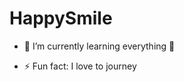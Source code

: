 # HappySmile 

- 🌱 I’m currently learning everything 🤣
<!-- - 👯 I’m looking to collaborate with other developer -->
<!-- - 🥅 2025 Goals: Learn more about web3 -->
- ⚡ Fun fact: I love to journey
<!-- ### Languages and Tools:

[<img align="left" alt="Visual Studio Code" width="26px" src="https://cdn.jsdelivr.net/gh/devicons/devicon/icons/vscode/vscode-original.svg" style="padding-right:10px;" />][vscode-url]
[<img align="left" alt="HTML5" width="26px" src="https://cdn.jsdelivr.net/gh/devicons/devicon/icons/html5/html5-original.svg" style="padding-right:10px;" />][html5-url]
[<img align="left" alt="CSS3" width="26px" src="https://cdn.jsdelivr.net/gh/devicons/devicon/icons/css3/css3-original.svg" style="padding-right:10px;" />][css3-url]
[<img align="left" alt="Sass" width="26px" src="https://cdn.jsdelivr.net/gh/devicons/devicon/icons/sass/sass-original.svg" style="padding-right:10px;" />][sass-url]
[<img align="left" alt="JavaScript" width="26px" src="https://cdn.jsdelivr.net/gh/devicons/devicon/icons/javascript/javascript-original.svg" style="padding-right:10px;" />][js-url]
[<img align="left" alt="React" width="26px" src="https://cdn.jsdelivr.net/gh/devicons/devicon/icons/react/react-original.svg" style="padding-right:10px;" />][react-url]
[<img align="left" alt="NextJs" width="26px" src="https://cdn.worldvectorlogo.com/logos/next-js.svg" style="padding-right:10px;" />][nextjs-url]
[<img align="left" alt="GraphQL" width="26px" src="https://cdn.jsdelivr.net/gh/devicons/devicon/icons/graphql/graphql-plain.svg" style="padding-right:10px;" />][graphql-url]
[<img align="left" alt="Node.js" width="26px" src="https://cdn.jsdelivr.net/gh/devicons/devicon/icons/nodejs/nodejs-original.svg" style="padding-right:10px;" />][nodejs-url]
[<img align="left" alt="MongoDB" width="26px" src="https://cdn.jsdelivr.net/gh/devicons/devicon/icons/mongodb/mongodb-original.svg" style="padding-right:10px;" />][mongodb-url]
[<img align="left" alt="MySQL" width="26px" src="https://cdn.jsdelivr.net/gh/devicons/devicon/icons/mysql/mysql-original.svg" style="padding-right:10px;" />][mysql-url]
[<img align="left" alt="Git" width="26px" src="https://cdn.jsdelivr.net/gh/devicons/devicon/icons/git/git-original.svg" style="padding-right:10px;" />][git-url]
[<img align="left" alt="GitHub" width="26px" src="https://user-images.githubusercontent.com/3369400/139447912-e0f43f33-6d9f-45f8-be46-2df5bbc91289.png" style="padding-right:10px;" />][github-url]
[<img align="left" alt="GitHub" width="26px" src="https://avatars.githubusercontent.com/u/39629390?s=200&v=4" style="padding-right:10px;" />][venduredocs]
[<img align="left" alt="GitHub" width="26px" src="https://avatars.githubusercontent.com/u/64235328?s=800&v=4" style="padding-right:10px;" />][remix-url]
[<img align="left" alt="GitHub" width="26px" src="https://upload.wikimedia.org/wikipedia/commons/1/1b/Svelte_Logo.svg" style="padding-right:10px;" />][sveltekit-url]

<br />
<br />

[website]: https://https://happysmile007.vercel.app/
[vscode-url]: https://code.visualstudio.com/download
[html5-url]: https://www.w3.org/TR/2011/WD-html5-20110405/
[css3-url]: https://www.w3schools.com/cssref/index.php
[sass-url]: https://sass-lang.com/documentation/
[js-url]: https://www.w3schools.com/jsrEF/default.asp
[React-url]: https://reactjs.org/
[nextjs-url]: https://nextjs.org/
[graphql-url]: https://graphql.org/learn/
[nodejs-url]: https://nodejs.org/en
[mongodb-url]: https://www.mongodb.com/docs/
[mysql-url]: https://dev.mysql.com/doc/
[git-url]: https://git-scm.com/doc
[github-url]: https://docs.github.com
[remix-url]: https://remix.run/docs/en/main
[contributors-shield]: https://img.shields.io/github/contributors/happysmile007/Best-README-Template.svg?style=for-the-badge
[contributors-url]: https://github.com/happysmile007/diagnosis/graphs/contributors
[forks-shield]: https://img.shields.io/github/forks/happysmile007/Best-README-Template.svg?style=for-the-badge
[forks-url]: https://github.com/happysmile007/Best-README-Template/network/members
[stars-shield]: https://img.shields.io/github/stars/happysmile007/Best-README-Template.svg?style=for-the-badge
[stars-url]: https://github.com/happysmile007/Best-README-Template/stargazers
[issues-shield]: https://img.shields.io/github/issues/happysmile007/Best-README-Template.svg?style=for-the-badge
[issues-url]: https://github.com/happysmile007/Best-README-Template/issues
[license-shield]: https://img.shields.io/github/license/happysmile007/Best-README-Template.svg?style=for-the-badge
[license-url]: https://github.com/happysmile007/Best-README-Template/blob/master/LICENSE.txt
[venduredocs]: https://vendure.io/
[sveltekit-url]: https://kit.svelte.dev/ -->
